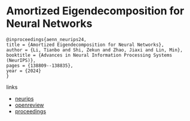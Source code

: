 # Amortized Eigendecomposition for Neural Networks

```
@inproceedings{aenn_neurips24,
title = {Amortized Eigendecomposition for Neural Networks},
author = {Li, Tianbo and Shi, Zekun and Zhao, Jiaxi and Lin, Min},
booktitle = {Advances in Neural Information Processing Systems (NeurIPS)},
pages = {138809--138835},
year = {2024}
}
```

links
- [neurips](https://nips.cc/Conferences/2024/Schedule?showEvent=95360)
- [openreview](https://openreview.net/forum?id=OYOkkqRLvj)
- [proceedings](https://papers.nips.cc//paper_files/paper/2024/hash/fa9c7d0f08785e607b7eacac49805d6e-Abstract-Conference.html)
